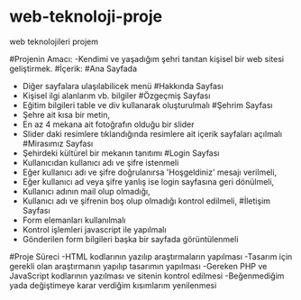 # web-teknoloji-proje
web teknolojileri projem

#Projenin Amacı:
 -Kendimi ve yaşadığım şehri tanıtan kişisel bir web sitesi geliştirmek.
#İçerik:
 #Ana Sayfada
   - Diğer sayfalara ulaşılabilicek menü
 #Hakkında Sayfası
   - Kişisel ilgi alanlarım vb. bilgiler
 #Özgeçmiş Sayfası
   - Eğitim bilgileri table ve div kullanarak oluşturulmalı
 #Şehrim Sayfası
   - Şehre ait kısa bir metin,
   - En az 4 mekana ait fotoğrafın olduğu bir slider
   - Slider daki resimlere tıklandığında resimlere ait içerik sayfaları açılmalı
 #Mirasımız Sayfası  
   - Şehirdeki kültürel bir mekanın tanıtımı 
 #Login Sayfası
   - Kullanıcıdan kullanıcı adı ve şifre istenmeli
   - Eğer kullanıcı adı ve şifre doğrulanırsa 'Hoşgeldiniz' mesajı verilmeli,
   - Eğer kullanıcı ad veya şifre yanlış ise login sayfasına geri dönülmeli,
   - Kullanıcı adının mail olup olmadığı,
   - Kullanıcı adı ve şifrenin boş olup olmadığı kontrol edilmeli,
 #İletişim Sayfası 
 - Form elemanları kullanılmalı
 - Kontrol işlemleri javascript ile yapılmalı
 - Gönderilen form bilgileri başka bir sayfada görüntülenmeli

#Proje Süreci
 -HTML kodlarının yazılıp araştırmaların yapılması
 -Tasarım için gerekli olan araştırmanın yapılıp tasarımın yapılması
 -Gereken PHP ve JavaScript kodlarının yazılması ve sitenin kontrol edilmesi
 -Beğenmediğim yada değiştimeye karar verdiğim kısımlarım yenilenmesi

